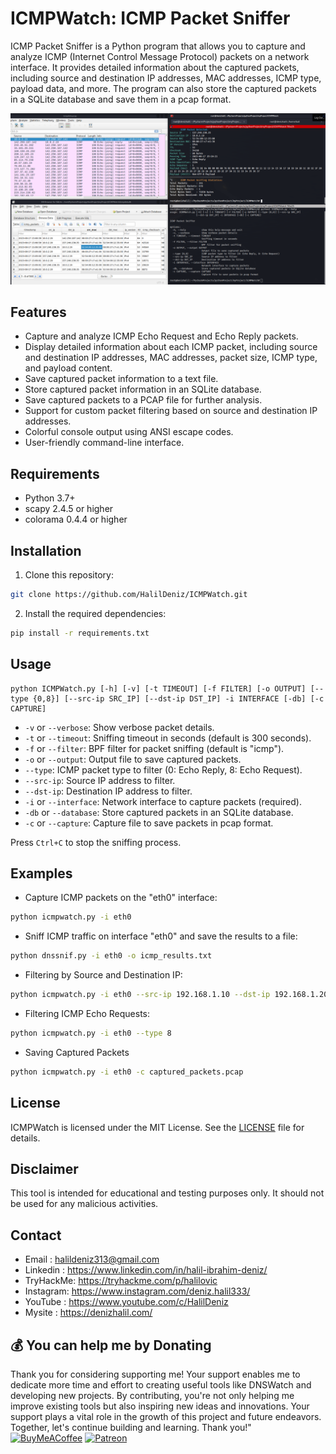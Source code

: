# ICMPWatch: ICMP Packet Sniffer
ICMP Packet Sniffer is a Python program that allows you to capture and analyze ICMP (Internet Control Message Protocol) packets on a network interface. It provides detailed information about the captured packets, including source and destination IP addresses, MAC addresses, ICMP type, payload data, and more. The program can also store the captured packets in a SQLite database and save them in a pcap format.

<img src="source/icmpwatch.png">

## Features

- Capture and analyze ICMP Echo Request and Echo Reply packets.
- Display detailed information about each ICMP packet, including source and destination IP addresses, MAC addresses, packet size, ICMP type, and payload content.
- Save captured packet information to a text file.
- Store captured packet information in an SQLite database.
- Save captured packets to a PCAP file for further analysis.
- Support for custom packet filtering based on source and destination IP addresses.
- Colorful console output using ANSI escape codes.
- User-friendly command-line interface.

## Requirements

- Python 3.7+
- scapy 2.4.5 or higher
- colorama 0.4.4 or higher

## Installation

1. Clone this repository:

```bash
git clone https://github.com/HalilDeniz/ICMPWatch.git
```

2. Install the required dependencies:

```bash
pip install -r requirements.txt
```

## Usage

```
python ICMPWatch.py [-h] [-v] [-t TIMEOUT] [-f FILTER] [-o OUTPUT] [--type {0,8}] [--src-ip SRC_IP] [--dst-ip DST_IP] -i INTERFACE [-db] [-c CAPTURE]
```

- `-v` or `--verbose`: Show verbose packet details.
- `-t` or `--timeout`: Sniffing timeout in seconds (default is 300 seconds).
- `-f` or `--filter`: BPF filter for packet sniffing (default is "icmp").
- `-o` or `--output`: Output file to save captured packets.
- `--type`: ICMP packet type to filter (0: Echo Reply, 8: Echo Request).
- `--src-ip`: Source IP address to filter.
- `--dst-ip`: Destination IP address to filter.
- `-i` or `--interface`: Network interface to capture packets (required).
- `-db` or `--database`: Store captured packets in an SQLite database.
- `-c` or `--capture`: Capture file to save packets in pcap format.


Press `Ctrl+C` to stop the sniffing process.

## Examples

- Capture ICMP packets on the "eth0" interface:
```bash
python icmpwatch.py -i eth0
```

- Sniff ICMP traffic on interface "eth0" and save the results to a file:
```bash
python dnssnif.py -i eth0 -o icmp_results.txt
```

- Filtering by Source and Destination IP:
```bash
python icmpwatch.py -i eth0 --src-ip 192.168.1.10 --dst-ip 192.168.1.20
```

- Filtering ICMP Echo Requests:
```bash
python icmpwatch.py -i eth0 --type 8
```

- Saving Captured Packets
```bash
python icmpwatch.py -i eth0 -c captured_packets.pcap
```

## License

ICMPWatch is licensed under the MIT License. See the [LICENSE](LICENSE) file for details.

## Disclaimer

This tool is intended for educational and testing purposes only. It should not be used for any malicious activities.

## Contact

- Email    : halildeniz313@gmail.com
- Linkedin : https://www.linkedin.com/in/halil-ibrahim-deniz/
- TryHackMe: https://tryhackme.com/p/halilovic
- Instagram: https://www.instagram.com/deniz.halil333/
- YouTube  : https://www.youtube.com/c/HalilDeniz
- Mysite   : https://denizhalil.com/

## 💰 You can help me by Donating
Thank you for considering supporting me! Your support enables me to dedicate more time and effort to creating useful tools like DNSWatch and developing new projects. By contributing, you're not only helping me improve existing tools but also inspiring new ideas and innovations. Your support plays a vital role in the growth of this project and future endeavors. Together, let's continue building and learning. Thank you!"<br>
[![BuyMeACoffee](https://img.shields.io/badge/Buy%20Me%20a%20Coffee-ffdd00?style=for-the-badge&logo=buy-me-a-coffee&logoColor=black)](https://buymeacoffee.com/halildeniz) 
[![Patreon](https://img.shields.io/badge/Patreon-F96854?style=for-the-badge&logo=patreon&logoColor=white)](https://patreon.com/denizhalil) 

  
